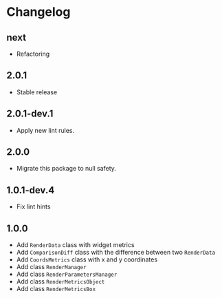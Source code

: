 # Changelog

## next

* Refactoring

## 2.0.1

* Stable release

## 2.0.1-dev.1

* Apply new lint rules.

## 2.0.0

* Migrate this package to null safety.

## 1.0.1-dev.4

* Fix lint hints

## 1.0.0

* Add `RenderData` class with widget metrics
* Add `ComparisonDiff` class with the difference between two `RenderData`
* Add `CoordsMetrics` class with x and y coordinates
* Add class `RenderManager`
* Add class `RenderParametersManager`
* Add class `RenderMetricsObject`
* Add class `RenderMetricsBox`
